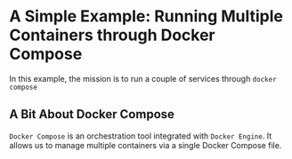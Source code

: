 # A Simple Example: Running Multiple Containers through Docker Compose
In this example, the mission is to run a couple of services through  `docker compose`


## A Bit About Docker Compose
`Docker Compose` is an orchestration tool integrated with `Docker Engine`. It allows us to manage multiple containers via a single Docker Compose file.

